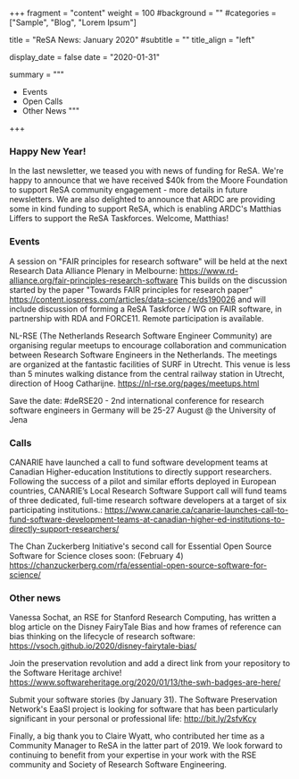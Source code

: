 +++
fragment = "content"
weight = 100
#background = ""
#categories = ["Sample", "Blog", "Lorem Ipsum"]

title = "ReSA News: January 2020"
#subtitle = ""
title_align = "left"

display_date = false
date = "2020-01-31"

summary = """
- Events
- Open Calls
- Other News
"""

+++

### Happy New Year!

In the last newsletter, we teased you with news of funding for ReSA. We're happy to announce that we have received $40k from the Moore Foundation to support ReSA community engagement - more details in future newsletters. We are also delighted to announce that ARDC are providing some in kind funding to support ReSA, which is enabling ARDC's Matthias Liffers to support the ReSA Taskforces. Welcome, Matthias!

### Events

A session on "FAIR principles for research software" will be held at the next Research Data Alliance Plenary in Melbourne: https://www.rd-alliance.org/fair-principles-research-software This builds on the discussion started by the paper "Towards FAIR principles for research paper" https://content.iospress.com/articles/data-science/ds190026 and will include discussion of forming a ReSA Taskforce / WG on FAIR software, in partnership with RDA and FORCE11. Remote participation is available.

NL-RSE (The Netherlands Research Software Engineer Community) are organising regular meetups to encourage collaboration and communication between Research Software Engineers in the Netherlands. The meetings are organized at the fantastic facilities of SURF in Utrecht. This venue is less than 5 minutes walking distance from the central railway station in Utrecht, direction of Hoog Catharijne. https://nl-rse.org/pages/meetups.html

Save the date: #deRSE20 - 2nd international conference for research software engineers in Germany will be 25-27 August @ the University of Jena

### Calls

CANARIE have launched a call to fund software development teams at Canadian Higher-education Institutions to directly support researchers. Following the success of a pilot and similar efforts deployed in European countries, CANARIE’s Local Research Software Support call will fund teams of three dedicated, full-time research software developers at a target of six participating institutions.: https://www.canarie.ca/canarie-launches-call-to-fund-software-development-teams-at-canadian-higher-ed-institutions-to-directly-support-researchers/

The Chan Zuckerberg Initiative's second call for Essential Open Source Software for Science closes soon: (February 4) https://chanzuckerberg.com/rfa/essential-open-source-software-for-science/

### Other news

Vanessa Sochat, an RSE for Stanford Research Computing, has written a blog article on the Disney FairyTale Bias and how frames of reference can bias thinking on the lifecycle of research software: https://vsoch.github.io/2020/disney-fairytale-bias/

Join the preservation revolution and add a direct link from your repository to the Software Heritage archive! https://www.softwareheritage.org/2020/01/13/the-swh-badges-are-here/ 

Submit your software stories (by January 31). The Software Preservation Network's EaaSI project is looking for software that has been particularly significant in your personal or professional life: http://bit.ly/2sfvKcy

Finally, a big thank you to Claire Wyatt, who contributed her time as a Community Manager to ReSA in the latter part of 2019. We look forward to continuing to benefit from your expertise in your work with the RSE community and Society of Research Software Engineering.
